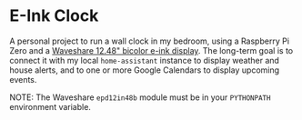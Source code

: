 # E-Ink Clock

A personal project to run a wall clock in my bedroom, using a Raspberry Pi Zero and a [Waveshare 12.48" bicolor e-ink display](https://www.waveshare.com/wiki/12.48inch_e-Paper_Module). The long-term goal is to connect it with my local `home-assistant` instance to display weather and house alerts, and to one or more Google Calendars to display upcoming events.

NOTE: The Waveshare `epd12in48b` module must be in your `PYTHONPATH` environment variable.